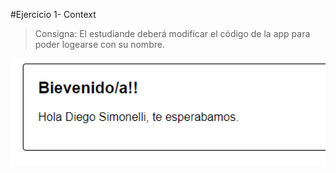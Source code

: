 #Ejercicio 1- Context

>Consigna: El estudiande deberá modificar el código de la app para poder logearse con su nombre.
<img src="./login.png" width="700" >